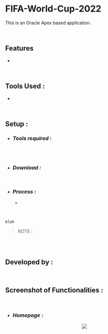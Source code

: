 # FIFA-World-Cup-2022
This is an Oracle Apex based application.


<br>

## Features

-	


<br>

## Tools Used :

- 

<br>

## Setup :

- ### _Tools required_ :


<br>



<br>



- ### _Download :_
 



<br>

- ### _Process_ :

  - 



<br>


~~~
blah
~~~

> NOTE : 

<br>



<br>
  
## Developed by :



<br>


## Screenshot of Functionalities :

<br>

- ### _Homepage_ :



<p align="center" width="100%">
    <img src="https://github.com/ashik5757/FIFA-World-Cup-2022/assets/81816852/2491f0b7-ce59-480a-997b-37e7075944ea">
</p>

<br>













[github-3]: https://github.com/ashik5757
[facebook-3]: https://www.facebook.com/ashik.rahman5757/
